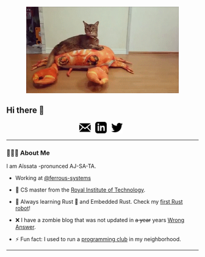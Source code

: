 <p align="center">
  <src="https://github.com/Dajamante/dajamante/blob/master/Crab.gif">
</p>

<p align="center">
  <img src="https://github.com/Dajamante/dajamante/blob/master/Crab.gif" alt="Sublime's custom image"/>
</p>

## Hi there 👋

<!--
**Dajamante/dajamante** is a ✨ _special_ ✨ repository because its `README.md` (this file) appears on your GitHub profile. -->

<p align='center'>
<a href="mailto:aimaiga2@gmail.com"><img height="30" src="https://github.com/Dajamante/dajamante/blob/master/icon_email.png"></a>&nbsp;&nbsp;
<a href="https://www.linkedin.com/in/aissata-maiga-b492011a9/"><img height="30" src="https://github.com/Dajamante/dajamante/blob/master/icon_linkedin.png"></a>&nbsp;&nbsp;
<a href="https://twitter.com/ai_maiga"><img height="30" src="https://github.com/Dajamante/dajamante/blob/master/icon_twitter.png"></a>&nbsp;&nbsp;

</p>

---


### 👩🏽‍🦱 About Me


I am Aïssata -pronunced AJ-SA-TA.

- Working at [@ferrous-systems](https://github.com/ferrous-systems)

- 🔭 CS master from the [Royal Institute of Technology](https://www.kth.se/).

- 🌱 Always learning Rust 🦀 and Embedded Rust. Check my [first Rust robot](https://github.com/Dajamante/avr-car)!

- ❌ I have a zombie blog that was not updated in ~~a year~~ years [Wrong Answer](https://wronganswer.blog/).

- ⚡ Fun fact: I used to run a [programming club](https://wronganswer.blog/index_tellus/) in my neighborhood.


---





